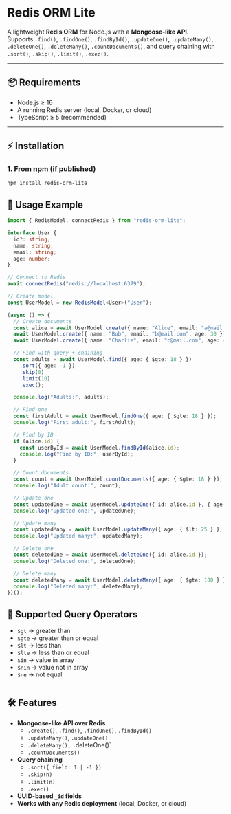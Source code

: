 # Redis ORM Lite

A lightweight **Redis ORM** for Node.js with a **Mongoose-like API**.  
Supports `.find()`, `.findOne()`, `.findById()`, `.updateOne()`, `.updateMany()`, `.deleteOne()`, `.deleteMany()`, `.countDocuments()`, and query chaining with `.sort()`, `.skip()`, `.limit()`, `.exec()`.

---

## 📦 Requirements
- Node.js ≥ 16  
- A running Redis server (local, Docker, or cloud)  
- TypeScript ≥ 5 (recommended)

---

## ⚡ Installation

### 1. From npm (if published)
```bash
npm install redis-orm-lite

```

## 📖 Usage Example

```ts
import { RedisModel, connectRedis } from "redis-orm-lite";

interface User {
  id?: string;
  name: string;
  email: string;
  age: number;
}

// Connect to Redis
await connectRedis("redis://localhost:6379");

// Create model
const UserModel = new RedisModel<User>("User");

(async () => {
  // Create documents
  const alice = await UserModel.create({ name: "Alice", email: "a@mail.com", age: 25 });
  await UserModel.create({ name: "Bob", email: "b@mail.com", age: 30 });
  await UserModel.create({ name: "Charlie", email: "c@mail.com", age: 40 });

  // Find with query + chaining
  const adults = await UserModel.find({ age: { $gte: 18 } })
    .sort({ age: -1 })
    .skip(0)
    .limit(10)
    .exec();

  console.log("Adults:", adults);

  // Find one
  const firstAdult = await UserModel.findOne({ age: { $gte: 18 } });
  console.log("First adult:", firstAdult);

  // Find by ID
  if (alice.id) {
    const userById = await UserModel.findById(alice.id);
    console.log("Find by ID:", userById);
  }

  // Count documents
  const count = await UserModel.countDocuments({ age: { $gte: 18 } });
  console.log("Adult count:", count);

  // Update one
  const updatedOne = await UserModel.updateOne({ id: alice.id }, { age: 26 });
  console.log("Updated one:", updatedOne);

  // Update many
  const updatedMany = await UserModel.updateMany({ age: { $lt: 25 } }, { age: 25 });
  console.log("Updated many:", updatedMany);

  // Delete one
  const deletedOne = await UserModel.deleteOne({ id: alice.id });
  console.log("Deleted one:", deletedOne);

  // Delete many
  const deletedMany = await UserModel.deleteMany({ age: { $gte: 100 } });
  console.log("Deleted many:", deletedMany);
})();


```

## 🔑 Supported Query Operators

- `$gt`  → greater than  
- `$gte` → greater than or equal  
- `$lt`  → less than  
- `$lte` → less than or equal  
- `$in`  → value in array  
- `$nin` → value not in array  
- `$ne`  → not equal

```

```
## 🛠 Features

- **Mongoose-like API over Redis**
  - `.create()`, `.find()`, `.findOne()`, `.findById()`
  - `.updateMany()`, `.updateOne()`
  -  `.deleteMany(), `.deleteOne()`
  - `.countDocuments()`
- **Query chaining**
  - `.sort({ field: 1 | -1 })`
  - `.skip(n)`
  - `.limit(n)`
  - `.exec()`
- **UUID-based `_id` fields**
- **Works with any Redis deployment** (local, Docker, or cloud)

